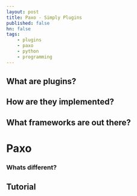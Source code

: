 ```yaml
---
layout: post
title: Paxo - Simply Plugins
published: false
hn: false
tags: 
    - plugins
    - paxo
    - python
    - programming
---
```


## What are plugins?

## How are they implemented?

## What frameworks are out there?

# Paxo

### Whats different?

## Tutorial
